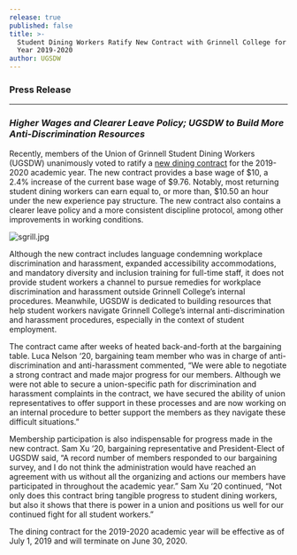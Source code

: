```yaml
---
release: true
published: false
title: >-
  Student Dining Workers Ratify New Contract with Grinnell College for Academic
  Year 2019-2020
author: UGSDW
---
```

### Press Release

***

### *Higher Wages and Clearer Leave Policy; UGSDW to Build More Anti-Discrimination Resources*


Recently, members of the Union of Grinnell Student Dining Workers (UGSDW) unanimously voted to ratify a [new dining contract](https://ugsdw-board.slack.com/files/UASH4A81G/FKGSLRM7H/signed_2019-20_dining_contract.pdf) for the 2019-2020 academic year. The new contract provides a base wage of $10, a 2.4% increase of the current base wage of $9.76. Notably, most returning student dining workers can earn equal to, or more than, $10.50 an hour under the new experience pay structure. The new contract also contains a clearer leave policy and a more consistent discipline protocol, among other improvements in working conditions. 

![sgrill.jpg]({{site.baseurl}}/assets/news/sgrill.jpg)

Although the new contract includes language condemning workplace discrimination and harassment, expanded accessibility accommodations, and mandatory diversity and inclusion training for full-time staff, it does not provide student workers a channel to pursue remedies for workplace discrimination and harassment outside Grinnell College’s internal procedures. Meanwhile, UGSDW is dedicated to building resources that help student workers navigate Grinnell College’s internal anti-discrimination and harassment procedures, especially in the context of student employment. 

The contract came after weeks of heated back-and-forth at the bargaining table. Luca Nelson ‘20, bargaining team member who was in charge of anti-discrimination and anti-harassment commented, “We were able to negotiate a strong contract and made major progress for our members. Although we were not able to secure a union-specific path for discrimination and harassment complaints in the contract, we have secured the ability of union representatives to offer support in these processes and are now working on an internal procedure to better support the members as they navigate these difficult situations.” 

Membership participation is also indispensable for progress made in the new contract. Sam Xu ‘20, bargaining representative and President-Elect of UGSDW said, “A record number of members responded to our bargaining survey, and I do not think the administration would have reached an agreement with us without all the organizing and actions our members have participated in throughout the academic year.” Sam Xu ‘20 continued, “Not only does this contract bring tangible progress to student dining workers, but also it shows that there is power in a union and positions us well for our continued fight for all student workers.”

The dining contract for the 2019-2020 academic year will be effective as of July 1, 2019 and will terminate on June 30, 2020. 

